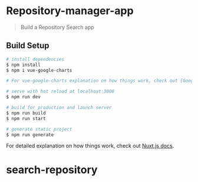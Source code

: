 # Repository-manager-app

> Build a Repository Search app

## Build Setup

```bash
# install dependencies
$ npm install
$ npm i vue-google-charts

# For vue-google-charts explanation on how things work, check out [Google Charts lib docs](https://github.com/devstark-com/vue-google-charts).

# serve with hot reload at localhost:3000
$ npm run dev

# build for production and launch server
$ npm run build
$ npm run start

# generate static project
$ npm run generate
```


For detailed explanation on how things work, check out [Nuxt.js docs](https://nuxtjs.org).
# search-repository
